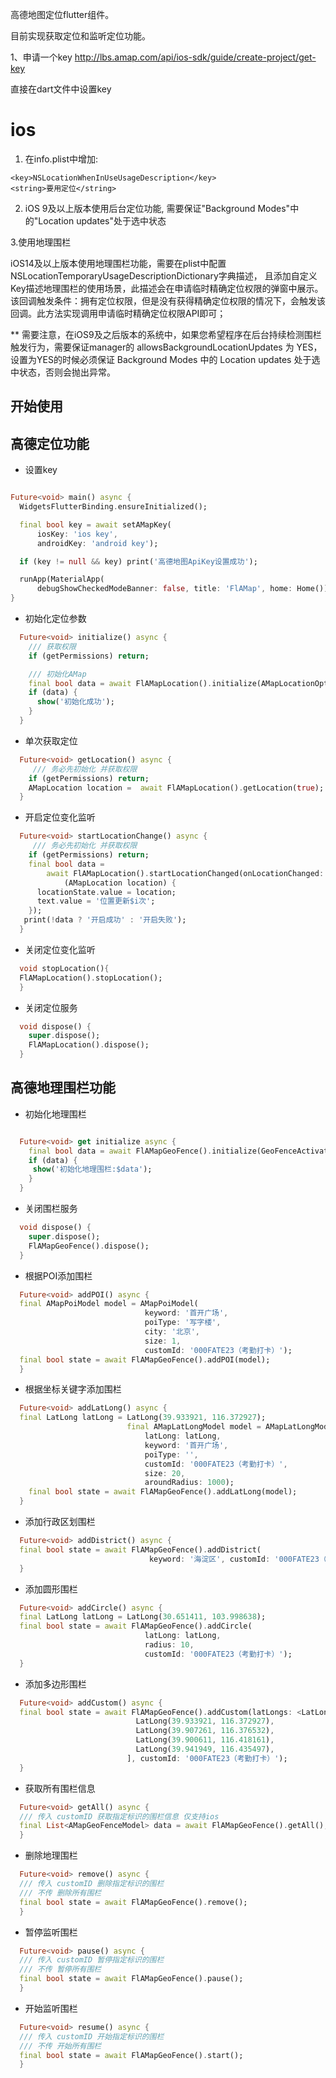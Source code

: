 高德地图定位flutter组件。

目前实现获取定位和监听定位功能。

1、申请一个key
http://lbs.amap.com/api/ios-sdk/guide/create-project/get-key

直接在dart文件中设置key

# ios

1. 在info.plist中增加:
```
<key>NSLocationWhenInUseUsageDescription</key>
<string>要用定位</string>
```
2. iOS 9及以上版本使用后台定位功能, 需要保证"Background Modes"中的"Location updates"处于选中状态

3.使用地理围栏

iOS14及以上版本使用地理围栏功能，需要在plist中配置NSLocationTemporaryUsageDescriptionDictionary字典描述，
且添加自定义Key描述地理围栏的使用场景，此描述会在申请临时精确定位权限的弹窗中展示。
该回调触发条件：拥有定位权限，但是没有获得精确定位权限的情况下，会触发该回调。此方法实现调用申请临时精确定位权限API即可；

** 需要注意，在iOS9及之后版本的系统中，如果您希望程序在后台持续检测围栏触发行为，需要保证manager的 allowsBackgroundLocationUpdates 为 YES，
设置为YES的时候必须保证 Background Modes 中的 Location updates 处于选中状态，否则会抛出异常。

## 开始使用
## 高德定位功能
- 设置key
```dart

Future<void> main() async {
  WidgetsFlutterBinding.ensureInitialized();

  final bool key = await setAMapKey(
      iosKey: 'ios key',
      androidKey: 'android key');

  if (key != null && key) print('高德地图ApiKey设置成功');

  runApp(MaterialApp(
      debugShowCheckedModeBanner: false, title: 'FlAMap', home: Home()));
}

```

- 初始化定位参数
```dart
  Future<void> initialize() async {
    /// 获取权限
    if (getPermissions) return;

    /// 初始化AMap
    final bool data = await FlAMapLocation().initialize(AMapLocationOption());
    if (data) {
      show('初始化成功');
    }
  }

```

- 单次获取定位
```dart
  Future<void> getLocation() async {
     /// 务必先初始化 并获取权限
    if (getPermissions) return;
    AMapLocation location =  await FlAMapLocation().getLocation(true);
  }

```

- 开启定位变化监听
```dart
  Future<void> startLocationChange() async {
     /// 务必先初始化 并获取权限
    if (getPermissions) return;
    final bool data =
        await FlAMapLocation().startLocationChanged(onLocationChanged: 
            (AMapLocation location) {
      locationState.value = location;
      text.value = '位置更新$i次';
    });
   print(!data ? '开启成功' : '开启失败');
  }

```
- 关闭定位变化监听
```dart
  void stopLocation(){
  FlAMapLocation().stopLocation();
  }
```

- 关闭定位服务

```dart
  void dispose() {
    super.dispose();
    FlAMapLocation().dispose();
  }
```

## 高德地理围栏功能

- 初始化地理围栏
```dart

  Future<void> get initialize async {
    final bool data = await FlAMapGeoFence().initialize(GeoFenceActivateAction.stayed);
    if (data) {
     show('初始化地理围栏:$data');
    }
  }

```
- 关闭围栏服务

```dart
  void dispose() {
    super.dispose();
    FlAMapGeoFence().dispose();
  }
```

- 根据POI添加围栏
```dart
  Future<void> addPOI() async {
  final AMapPoiModel model = AMapPoiModel(
                              keyword: '首开广场',
                              poiType: '写字楼',
                              city: '北京',
                              size: 1,
                              customId: '000FATE23（考勤打卡）');
  final bool state = await FlAMapGeoFence().addPOI(model);
  }
```

- 根据坐标关键字添加围栏
```dart
  Future<void> addLatLong() async {
  final LatLong latLong = LatLong(39.933921, 116.372927);
                          final AMapLatLongModel model = AMapLatLongModel(
                              latLong: latLong,
                              keyword: '首开广场',
                              poiType: '',
                              customId: '000FATE23（考勤打卡）',
                              size: 20,
                              aroundRadius: 1000);
    final bool state = await FlAMapGeoFence().addLatLong(model);
  }
```

- 添加行政区划围栏
```dart
  Future<void> addDistrict() async {
  final bool state = await FlAMapGeoFence().addDistrict(
                               keyword: '海淀区', customId: '000FATE23（考勤打卡）');
  }
```

- 添加圆形围栏
```dart
  Future<void> addCircle() async {
  final LatLong latLong = LatLong(30.651411, 103.998638);
  final bool state = await FlAMapGeoFence().addCircle(
                              latLong: latLong,
                              radius: 10,
                              customId: '000FATE23（考勤打卡）');
  }
```

- 添加多边形围栏
```dart
  Future<void> addCustom() async {
  final bool state = await FlAMapGeoFence().addCustom(latLongs: <LatLong>[
                            LatLong(39.933921, 116.372927),
                            LatLong(39.907261, 116.376532),
                            LatLong(39.900611, 116.418161),
                            LatLong(39.941949, 116.435497),
                          ], customId: '000FATE23（考勤打卡）');
  }
```

- 获取所有围栏信息
```dart
  Future<void> getAll() async {
  /// 传入 customID 获取指定标识的围栏信息 仅支持ios
  final List<AMapGeoFenceModel> data = await FlAMapGeoFence().getAll();
  }
```

- 删除地理围栏
```dart
  Future<void> remove() async {
  /// 传入 customID 删除指定标识的围栏
  /// 不传 删除所有围栏
  final bool state = await FlAMapGeoFence().remove();
  }
```
- 暂停监听围栏
```dart
  Future<void> pause() async {
  /// 传入 customID 暂停指定标识的围栏
  /// 不传 暂停所有围栏
  final bool state = await FlAMapGeoFence().pause();
  }
```
- 开始监听围栏
```dart
  Future<void> resume() async {
  /// 传入 customID 开始指定标识的围栏
  /// 不传 开始所有围栏
  final bool state = await FlAMapGeoFence().start();
  }
```